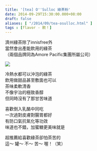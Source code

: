 ```yaml
---
title: '[tea] O''Sulloc 綠茶粉'
date: 2014-09-29T15:30:00.000+08:00
draft: false
aliases: [ "/2014/09/tea-osulloc.html" ]
tags : [flavor - 飲！]
---
```


濟州綠茶除了innisfree外  
當然會出產能飲用的綠茶  
（兩個品牌同為Amore Pacific集團所屬公司）

![](/images/osullocpowder.jpg)

冷熱水都可以沖泡的綠茶  
飲用做甜品甚至敷面也可以  
茶味柔軟清香  
不像宇治的極致香醇  
但同時沒有了那甘苦味道  

  

喜歡倒入乳酪中同吃  
一次過對皮膚對腸胃都好  
有防口氣抗氧化等功效  
味道也不錯，加蜜糖更美味就是

  

超推薦給喜歡綠茶卻怕茶苦的  
這～ 罐～ 不～ 苦～ 喔！（笑）
